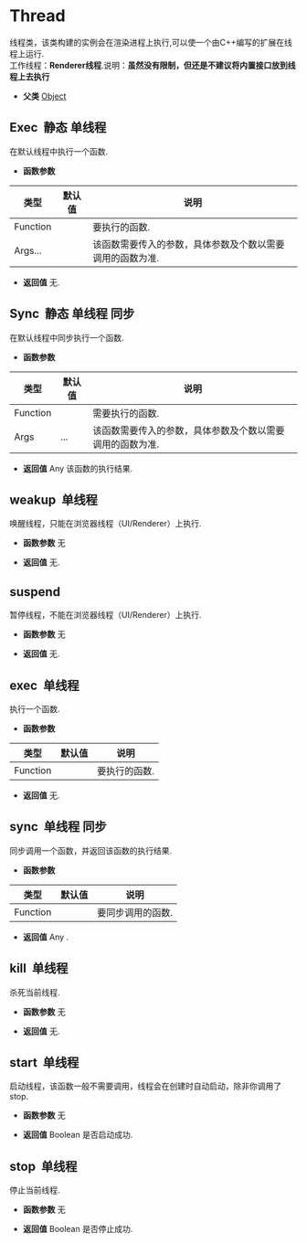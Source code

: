 # Thread

  线程类，该类构建的实例会在渲染进程上执行,可以使一个由C++编写的扩展在线程上运行.<br>工作线程：**Renderer线程**.说明：**虽然没有限制，但还是不建议将内置接口放到线程上去执行**
  
* **父类** 
<a href="#api/apiObject">Object</a>&nbsp;

## Exec &nbsp;<span class="label label-static">静态</span> <span class="label label-single">单线程</span> 

  在默认线程中执行一个函数.
  
* **函数参数**

<table class="table table-hover table-bordered ">
	<thead>
		<tr>
			<th class="col-xs-1">类型</th>
			<th class="col-xs-1">默认值</th>
			<th>说明</th>
		</tr>
	</thead>
	<tbody>
		<tr>
	<td>Function </td>
	<td></td>
	<td>要执行的函数.</td>
</tr><tr>
	<td>Args...	</td>
	<td></td>
	<td>该函数需要传入的参数，具体参数及个数以需要调用的函数为准.</td>
</tr>
	</tbody>
</table>

* **返回值**
   无. 



<div class="adoc" id="div_Exec"></div>


## Sync &nbsp;<span class="label label-static">静态</span> <span class="label label-single">单线程</span> <span class="label label-sync">同步</span> 

  在默认线程中同步执行一个函数.
  
* **函数参数**

<table class="table table-hover table-bordered ">
	<thead>
		<tr>
			<th class="col-xs-1">类型</th>
			<th class="col-xs-1">默认值</th>
			<th>说明</th>
		</tr>
	</thead>
	<tbody>
		<tr>
	<td>Function </td>
	<td></td>
	<td>需要执行的函数.</td>
</tr><tr>
	<td>Args</td>
	<td>...	</td>
	<td>该函数需要传入的参数，具体参数及个数以需要调用的函数为准.</td>
</tr>
	</tbody>
</table>

* **返回值**
  Any 该函数的执行结果. 



<div class="adoc" id="div_Sync"></div>


## weakup &nbsp;<span class="label label-single">单线程</span> 

  唤醒线程，只能在浏览器线程（UI/Renderer）上执行.
  
* **函数参数**  无

* **返回值**
   无. 



<div class="adoc" id="div_weakup"></div>


## suspend &nbsp;
  暂停线程，不能在浏览器线程（UI/Renderer）上执行.
  
* **函数参数**  无

* **返回值**
   无. 



<div class="adoc" id="div_suspend"></div>


## exec &nbsp;<span class="label label-single">单线程</span> 

  执行一个函数.
  
* **函数参数**

<table class="table table-hover table-bordered ">
	<thead>
		<tr>
			<th class="col-xs-1">类型</th>
			<th class="col-xs-1">默认值</th>
			<th>说明</th>
		</tr>
	</thead>
	<tbody>
		<tr>
	<td>Function </td>
	<td></td>
	<td>要执行的函数.</td>
</tr>
	</tbody>
</table>

* **返回值**
   无. 



<div class="adoc" id="div_exec"></div>


## sync &nbsp;<span class="label label-single">单线程</span> <span class="label label-sync">同步</span> 

  同步调用一个函数，并返回该函数的执行结果.
  
* **函数参数**

<table class="table table-hover table-bordered ">
	<thead>
		<tr>
			<th class="col-xs-1">类型</th>
			<th class="col-xs-1">默认值</th>
			<th>说明</th>
		</tr>
	</thead>
	<tbody>
		<tr>
	<td>Function </td>
	<td></td>
	<td>要同步调用的函数.</td>
</tr>
	</tbody>
</table>

* **返回值**
  Any . 



<div class="adoc" id="div_sync"></div>


## kill &nbsp;<span class="label label-single">单线程</span> 

  杀死当前线程.
  
* **函数参数**  无

* **返回值**
   无. 



<div class="adoc" id="div_kill"></div>


## start &nbsp;<span class="label label-single">单线程</span> 

  启动线程，该函数一般不需要调用，线程会在创建时自动启动，除非你调用了stop.
  
* **函数参数**  无

* **返回值**
  Boolean 是否启动成功. 



<div class="adoc" id="div_start"></div>


## stop &nbsp;<span class="label label-single">单线程</span> 

  停止当前线程.
  
* **函数参数**  无

* **返回值**
  Boolean 是否停止成功. 

